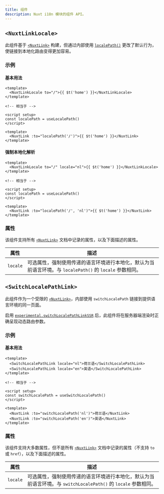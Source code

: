 ```yaml
---
title: 组件
description: Nuxt i18n 模块的组件 API。
---
```


## `<NuxtLinkLocale>`

此组件基于 [`<NuxtLink>`](https://nuxt.com/docs/api/components/nuxt-link#nuxtlink) 构建，但通过内部使用 [`localePath()`](/docs/v8/api/vue#localepath) 更改了默认行为，使链接到本地化路由变得更加容易。

### 示例

#### 基本用法

```vue
<template>
  <NuxtLinkLocale to="/">{{ $t('home') }}</NuxtLinkLocale>
</template>

<!-- 相当于 -->

<script setup>
const localePath = useLocalePath()
</script>

<template>
  <NuxtLink :to="localePath('/')">{{ $t('home') }}</NuxtLink>
</template>
```

#### 强制本地化解析

```vue
<template>
  <NuxtLinkLocale to="/" locale="nl">{{ $t('home') }}</NuxtLinkLocale>
</template>

<!-- 相当于 -->

<script setup>
const localePath = useLocalePath()
</script>

<template>
  <NuxtLink :to="localePath('/', 'nl')">{{ $t('home') }}</NuxtLink>
</template>
```

### 属性

该组件支持所有 [`<NuxtLink>`](https://nuxt.com/docs/api/components/nuxt-link#props) 文档中记录的属性，以及下面描述的属性。

| 属性      | 描述                                                                                                                                  |
| -------- | -------------------------------------------------------------------------------------------------------------------------------------------- |
| `locale` | 可选属性，强制使用传递的语言环境进行本地化，默认为当前语言环境。与 `localePath()` 的 `locale` 参数相同。 |


## `<SwitchLocalePathLink>`

此组件作为一个受限的 [`<NuxtLink>`](https://nuxt.com/docs/api/components/nuxt-link#nuxtlink)，内部使用 `switchLocalePath` 链接到提供语言环境的同一页面。

启用 [`experimental.switchLocalePathLinkSSR`](/docs/v8/options/misc#experimental) 后，此组件将在服务器端渲染时正确呈现动态路由参数。

### 示例

#### 基本用法

```vue
<template>
  <SwitchLocalePathLink locale="nl">荷兰语</SwitchLocalePathLink>
  <SwitchLocalePathLink locale="en">英语</SwitchLocalePathLink>
</template>

<!-- 相当于 -->

<script setup>
const switchLocalePath = useSwitchLocalePath()
</script>

<template>
  <NuxtLink :to="switchLocalePath('nl')">荷兰语</NuxtLink>
  <NuxtLink :to="switchLocalePath('en')">英语</NuxtLink>
</template>
```

### 属性

该组件支持大多数属性，但不是所有 [`<NuxtLink>`](https://nuxt.com/docs/api/components/nuxt-link#props) 文档中记录的属性（不支持 `to` 或 `href`），以及下面描述的属性。

| 属性      | 描述                                                                                                                                  |
| -------- | -------------------------------------------------------------------------------------------------------------------------------------------- |
| `locale` | 可选属性，强制使用传递的语言环境进行本地化，默认为当前语言环境。与 `switchLocalePath()` 的 `locale` 参数相同。 |